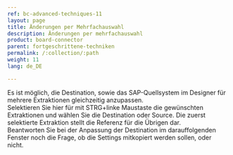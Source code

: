 ```yaml
---
ref: bc-advanced-techniques-11
layout: page
title: Änderungen per Mehrfachauswahl
description: Änderungen per mehrfachauswahl
product: board-connector
parent: fortgeschrittene-techniken
permalink: /:collection/:path
weight: 11
lang: de_DE

---
```

Es ist möglich, die Destination, sowie das SAP-Quellsystem im Designer für mehrere Extraktionen gleichzeitig anzupassen. <br>
Selektieren Sie hier für mit STRG+linke Maustaste die gewünschten Extraktionen und wählen Sie die Destination oder Source. Die zuerst selektierte Extraktion stellt die Referenz für die Übrigen dar. <br>
Beantworten Sie bei der Anpassung der Destination im darauffolgenden Fenster noch die Frage, ob die Settings mitkopiert werden sollen, oder nicht.  
 
    
